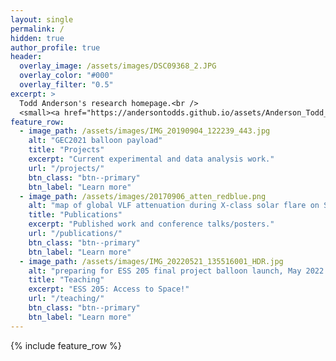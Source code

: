 ```yaml
---
layout: single
permalink: /
hidden: true
author_profile: true
header:
  overlay_image: /assets/images/DSC09368_2.JPG
  overlay_color: "#000"
  overlay_filter: "0.5"
excerpt: >
  Todd Anderson's research homepage.<br />
  <small><a href="https://andersontodds.github.io/assets/Anderson_Todd_CV.pdf">Check out my CV</a></small>
feature_row:
  - image_path: /assets/images/IMG_20190904_122239_443.jpg
    alt: "GEC2021 balloon payload"
    title: "Projects"
    excerpt: "Current experimental and data analysis work."
    url: "/projects/"
    btn_class: "btn--primary"
    btn_label: "Learn more"
  - image_path: /assets/images/20170906_atten_redblue.png
    alt: "map of global VLF attenuation during X-class solar flare on September 6, 2017."
    title: "Publications"
    excerpt: "Published work and conference talks/posters."
    url: "/publications/"
    btn_class: "btn--primary"
    btn_label: "Learn more"
  - image_path: /assets/images/IMG_20220521_135516001_HDR.jpg
    alt: "preparing for ESS 205 final project balloon launch, May 2022."
    title: "Teaching"
    excerpt: "ESS 205: Access to Space!"
    url: "/teaching/"
    btn_class: "btn--primary"
    btn_label: "Learn more"      
---
```


{% include feature_row %}
